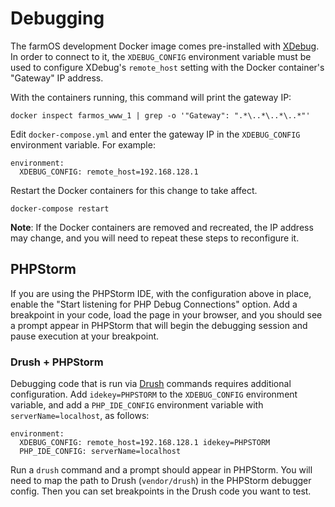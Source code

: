 # Debugging

The farmOS development Docker image comes pre-installed with
[XDebug](https://xdebug.org). In order to connect to it, the `XDEBUG_CONFIG`
environment variable must be used to configure XDebug's `remote_host` setting
with the Docker container's "Gateway" IP address.

With the containers running, this command will print the gateway IP:

    docker inspect farmos_www_1 | grep -o '"Gateway": ".*\..*\..*\..*"'

Edit `docker-compose.yml` and enter the gateway IP in the `XDEBUG_CONFIG`
environment variable. For example:

    environment:
      XDEBUG_CONFIG: remote_host=192.168.128.1

Restart the Docker containers for this change to take affect.

    docker-compose restart

**Note**: If the Docker containers are removed and recreated, the IP address
may change, and you will need to repeat these steps to reconfigure it.

## PHPStorm

If you are using the PHPStorm IDE, with the configuration above in place,
enable the "Start listening for PHP Debug Connections" option. Add a
breakpoint in your code, load the page in your browser, and you should see
a prompt appear in PHPStorm that will begin the debugging session and pause
execution at your breakpoint.

### Drush + PHPStorm

Debugging code that is run via [Drush](/development/environment/drush) commands requires
additional configuration. Add `idekey=PHPSTORM` to the `XDEBUG_CONFIG`
environment variable, and add a `PHP_IDE_CONFIG` environment variable with
`serverName=localhost`, as follows:

    environment:
      XDEBUG_CONFIG: remote_host=192.168.128.1 idekey=PHPSTORM
      PHP_IDE_CONFIG: serverName=localhost

Run a `drush` command and a prompt should appear in PHPStorm. You will need to
map the path to Drush (`vendor/drush`) in the PHPStorm debugger config. Then
you can set breakpoints in the Drush code you want to test.
